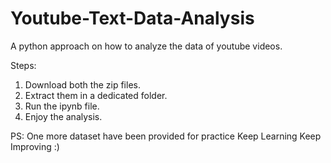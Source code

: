 # Youtube-Text-Data-Analysis
A python approach on how to analyze the data of youtube videos.

Steps:
1. Download both the zip files.
2. Extract them in a dedicated folder.
3. Run the ipynb file.
4. Enjoy the analysis.

PS: One more dataset have been provided for practice
Keep Learning Keep Improving :)
